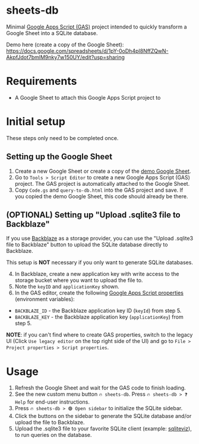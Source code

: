 # sheets-db

Minimal [Google Apps Script (GAS)](https://developers.google.com/apps-script) project intended to quickly transform a Google Sheet into a SQLite database.

Demo here (create a copy of the Google Sheet): https://docs.google.com/spreadsheets/d/1pY-0oDh4pI8NffZQwN-AkpfJdot7bmlM9nky7w150UY/edit?usp=sharing

# Requirements
- A Google Sheet to attach this Google Apps Script project to

# Initial setup

These steps only need to be completed once.

## Setting up the Google Sheet

1. Create a new Google Sheet or create a copy of the [demo Google Sheet](https://docs.google.com/spreadsheets/d/1pY-0oDh4pI8NffZQwN-AkpfJdot7bmlM9nky7w150UY/edit?usp=sharing).
2. Go to `Tools > Script Editor` to create a new Google Apps Script (GAS) project. The GAS project is automatically attached to the Google Sheet.
3. Copy `Code.gs` and `query-to-db.html` into the GAS project and save. If you copied the demo Google Sheet, this code should already be there.

## (OPTIONAL) Setting up "Upload .sqlite3 file to Backblaze"

If you use [Backblaze](https://www.backblaze.com/) as a storage provider, you can use the "Upload .sqlite3 file to Backblaze" button to upload the SQLite database directly to Backblaze. 

This setup is **NOT** necessary if you only want to generate SQLite databases.

4. In Backblaze, create a new application key with write access to the storage bucket where you want to upload the file to.
5. Note the `keyID` and `applicationKey` shown.
6. In the GAS editor, create the following [Google Apps Script properties](https://developers.google.com/apps-script/guides/properties) (environment variables):
- `BACKBLAZE_ID` - the Backblaze application key ID (`keyId`) from step 5.
- `BACKBLAZE_KEY` - the Backblaze application key (`applicationKey`) from step 5.

**NOTE**: if you can't find where to create GAS properties, switch to the legacy UI (Click `Use legacy editor` on the top right side of the UI) and go to `File > Project properties > Script properties`.

# Usage

1. Refresh the Google Sheet and wait for the GAS code to finish loading.
2. See the new custom menu button `🔥 sheets-db`. Press `🔥 sheets-db > ❓ Help` for end-user instructions.
3. Press `🔥 sheets-db > 🟢 Open sidebar` to initialize the SQLite sidebar.
4. Click the buttons on the sidebar to generate the SQLite database and/or upload the file to Backblaze.
5. Upload the .sqlite3 file to your favorite SQLite client (example: [sqliteviz](https://lana-k.github.io/sqliteviz/#/workspace)), to run queries on the database.
